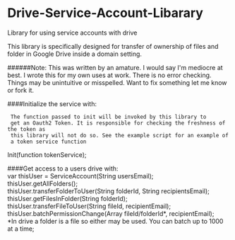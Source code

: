 # Drive-Service-Account-Libarary
Library for using service accounts with drive

This library is specifically designed for transfer of ownership of files and folder in Google Drive inside a domain setting.

######Note: This was written by an amature. I would say I'm mediocre at best. I wrote this for my own uses at work.  There is no error checking. Things may be unintuitive or misspelled. Want to fix something let me know or fork it.  


####Initialize the service with: 

     The function passed to init will be invoked by this library to  
     get an Oauth2 Token. It is responsible for checking the freshness of the token as  
     this library will not do so. See the example script for an example of  
     a token service function    
Init(function tokenService);  

 
####Get access to a users drive with:  
var thisUser = ServiceAccount(String usersEmail);  
thisUser.getAllFolders();  
thisUser.transferFolderToUser(String folderId, String recipientsEmail);  
thisUser.getFilesInFolder(String folderId);  
thisUser.transferFileToUser(String fileId, recipientEmail);  
thisUser.batchPermissionChange(Array fileId/folderId*, recipientEmail);  
    *In drive a folder is a file so either may be used. You can batch up to 1000 at a time;
 

